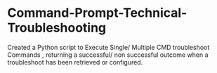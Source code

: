 # Command-Prompt-Technical-Troubleshooting
Created a Python script to Execute Single/ Multiple CMD troubleshoot Commands , returning a successful/ non successful outcome when a troubleshoot has been retrieved or configured.
